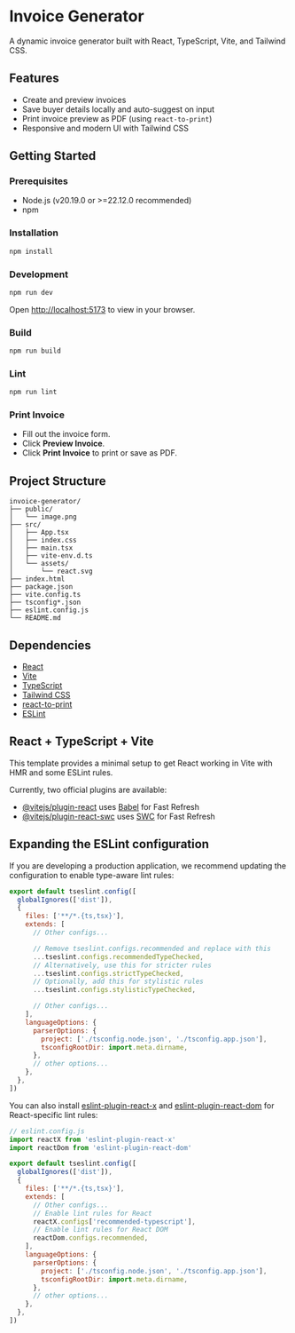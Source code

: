 # Invoice Generator

A dynamic invoice generator built with React, TypeScript, Vite, and Tailwind CSS.

## Features

- Create and preview invoices
- Save buyer details locally and auto-suggest on input
- Print invoice preview as PDF (using `react-to-print`)
- Responsive and modern UI with Tailwind CSS

## Getting Started

### Prerequisites

- Node.js (v20.19.0 or >=22.12.0 recommended)
- npm

### Installation

```sh
npm install
```

### Development

```sh
npm run dev
```

Open [http://localhost:5173](http://localhost:5173) to view in your browser.

### Build

```sh
npm run build
```

### Lint

```sh
npm run lint
```

### Print Invoice

- Fill out the invoice form.
- Click **Preview Invoice**.
- Click **Print Invoice** to print or save as PDF.

## Project Structure

```
invoice-generator/
├── public/
│   └── image.png
├── src/
│   ├── App.tsx
│   ├── index.css
│   ├── main.tsx
│   ├── vite-env.d.ts
│   └── assets/
│       └── react.svg
├── index.html
├── package.json
├── vite.config.ts
├── tsconfig*.json
├── eslint.config.js
└── README.md
```

## Dependencies

- [React](https://react.dev/)
- [Vite](https://vitejs.dev/)
- [TypeScript](https://www.typescriptlang.org/)
- [Tailwind CSS](https://tailwindcss.com/)
- [react-to-print](https://github.com/gregnb/react-to-print)
- [ESLint](https://eslint.org/)

## React + TypeScript + Vite

This template provides a minimal setup to get React working in Vite with HMR and some ESLint rules.

Currently, two official plugins are available:

- [@vitejs/plugin-react](https://github.com/vitejs/vite-plugin-react/blob/main/packages/plugin-react) uses [Babel](https://babeljs.io/) for Fast Refresh
- [@vitejs/plugin-react-swc](https://github.com/vitejs/vite-plugin-react/blob/main/packages/plugin-react-swc) uses [SWC](https://swc.rs/) for Fast Refresh

## Expanding the ESLint configuration

If you are developing a production application, we recommend updating the configuration to enable type-aware lint rules:

```js
export default tseslint.config([
  globalIgnores(['dist']),
  {
    files: ['**/*.{ts,tsx}'],
    extends: [
      // Other configs...

      // Remove tseslint.configs.recommended and replace with this
      ...tseslint.configs.recommendedTypeChecked,
      // Alternatively, use this for stricter rules
      ...tseslint.configs.strictTypeChecked,
      // Optionally, add this for stylistic rules
      ...tseslint.configs.stylisticTypeChecked,

      // Other configs...
    ],
    languageOptions: {
      parserOptions: {
        project: ['./tsconfig.node.json', './tsconfig.app.json'],
        tsconfigRootDir: import.meta.dirname,
      },
      // other options...
    },
  },
])
```

You can also install [eslint-plugin-react-x](https://github.com/Rel1cx/eslint-react/tree/main/packages/plugins/eslint-plugin-react-x) and [eslint-plugin-react-dom](https://github.com/Rel1cx/eslint-react/tree/main/packages/plugins/eslint-plugin-react-dom) for React-specific lint rules:

```js
// eslint.config.js
import reactX from 'eslint-plugin-react-x'
import reactDom from 'eslint-plugin-react-dom'

export default tseslint.config([
  globalIgnores(['dist']),
  {
    files: ['**/*.{ts,tsx}'],
    extends: [
      // Other configs...
      // Enable lint rules for React
      reactX.configs['recommended-typescript'],
      // Enable lint rules for React DOM
      reactDom.configs.recommended,
    ],
    languageOptions: {
      parserOptions: {
        project: ['./tsconfig.node.json', './tsconfig.app.json'],
        tsconfigRootDir: import.meta.dirname,
      },
      // other options...
    },
  },
])
```
